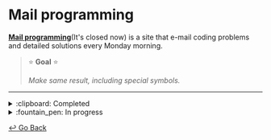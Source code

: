 # Mail programming

**[Mail programming](https://mailprogramming.com/)**(It's closed now) is a site that e-mail coding problems and detailed solutions every Monday morning. 

> :star: **Goal** :star:
>
> *Make same result, including special symbols.*

---
<details>
  <summary> :clipboard: Completed </summary>
  <div markdown="1">

<details>
  <summary> d01 </summary>
  <div markdown="1">

정수 배열(int array)가 주어지면 가장 큰 이어지는 원소들의 합을 구하시오. 단, 시간복잡도는 O(n).

Given an inter array, find the largest consecutive sum of elements. 

> Input: -1, 3, -1, 5
>
> Output: 7
>
> // 3 + (-1) + 5

> Input: -5, -3, -1
>
> Output: -1 
>
> // -1

> Input: 2, 4, -2, -3, 8
>
> Output: 9 
>
> // 2 + 4 + (-2) + (-3) + 8

  </div>
</details>

<details>
  <summary> d02 </summary>
  <div markdown="1">

피보나치 배열은 0과 1로 시작하며, 다음 피보나치 수는 바로 앞의 두 피보나치 수의 합이 된다. 정수 N이 주어지면, N보다 작은 모든 짝수 피보나치 수의 합을 구하여라.

Fibonacci sequence starts with 0 and 1 where each fibonacci number is a sum of two previous fibonacci numbers. Given an integer N, find the sum of all even fibonacci numbers.

> Input: N = 12
>
> Output: 10 
>
> // 0,1,2,3,5,8
>
> // even numbers 2 + 8 = 10

  </div>
</details>

<details>
  <summary> d03 </summary>
  <div markdown="1">

정수 n이 주어지면, n개의 여는 괄호 "("와 n개의 닫는 괄호 ")"로 만들 수 있는 괄호 조합을 모두 구하시오. (시간 복잡도 제한 없습니다).

Given an inter N, find the number of possible balanced parentheses with N opening and closing brackets.

> Input: 1
>
> Ouput: ["()"]

> Input: 2
>
> Ouput: ["(())", "()()"]

> Input: 3
>
> Ouput: ["((()))", "(()())", "()(())", "(())()", "()()()"]

  </div>
</details>

<details>
  <summary> d04 </summary>
  <div markdown="1">

정수(int)가 주어지면, 팰린드롬(palindrome)인지 알아내시오. 팰린드롬이란, 앞에서부터 읽으나 뒤에서부터 읽으나 같은 단어를 말합니다. 단, 정수를 문자열로 바꾸면 안됩니다.

Given an integer, check if it is a palindrome.

> Input: 12345
>
> Output: False

> Input: -101
>
> Output: False

> Input: 11111
>
> Output: True

> Input: 12421
>
> Output: True

  </div>
</details>

<details>
  <summary> d05 </summary>
  <div markdown="1">

정수 배열과 타겟 숫자가 주어지면, 합이 타겟값이 되는 두 원소의 인덱스를 찾으시오. 단, 시간복잡도 O(n) 여야 합니다.

Given an array of integers and a target integer, find two indexes of the array element that sums to the target number.

> Input: [2, 5, 6, 1, 10], 타겟 8
>
> Output: [0, 2] // 배열[0] + 배열[2] = 8

  </div>
</details>

<details>
  <summary> d06 </summary>
  <div markdown="1">

간격(interval)로 이루어진 배열이 주어지면, 겹치는 간격 원소들을 합친 새로운 배열을 만드시오. 간격은 시작과 끝으로 이루어져 있으며 시작은 끝보다 작거나 같습니다.

Given a list of intervals, merge intersecting intervals.

> Input: {{2,4}, {1,5}, {7,9}}
>
> Output: {{1,5}, {7,9}}

> Input: {{3,6}, {1,3}, {2,4}}
>
> Output: {{1,6}}

  </div>
</details>

<details>
  <summary> d07 </summary>
  <div markdown="1">

주어진 string 에 모든 단어를 거꾸로 하시오.

Reverse all the words in the given string.

> Input: “abc 123 apple”
>
> Output: “cba 321 elppa”

  </div>
</details>

<details>
  <summary> d08 </summary>
  <div markdown="1">

정수 배열(int array)이 주어지면 두번째로 큰 값을 프린트하시오.

Given an integer array, find the second largest element.

> Input: [10, 5, 4, 3, -1]
>
> Output: 5

> Input: [3, 3, 3]
>
> Output: Does not exist.

  </div>
</details>

<details>
  <summary> d09 </summary>
  <div markdown="1">

정수 배열(int array)이 주어지면 0이 아닌 정수 순서를 유지하며 모든 0을 배열 오른쪽 끝으로 옮기시오. 단, 시간복잡도는 O(n), 공간복잡도는 O(1)여야 합니다.

Given an integer array, move all the 0s to the right of the array without changing the order of non-zero elements.

> Input: [0, 5, 0, 3, -1]
>
> Output: [5, 3, -1, 0, 0]

> Input: [3, 0, 3]
>
> Output: [3, 3, 0]

  </div>
</details>

<details>
  <summary> d10 </summary>
  <div markdown="1">

String이 주어지면, 중복된 char가 없는 가장 긴 서브스트링 (substring)의 길이를 찾으시오. 

Given a string, find the longest substring that does not have duplicate characters.

> Input: “aabcbcbc”
>
> Output: 3 // “abc”

> Input: “aaaaaaaa”
>
> Output: 1 // “a”

> Input: “abbbcedd”
>
> Output: 4 // “bced”

  </div>
</details>

<details>
  <summary> d13 </summary>
  <div markdown="1">

정수 배열(int array)과 정수 N이 주어지면, N번째로 큰 배열 원소를 찾으시오.

Given an integer array and integer N, find the Nth largest element in the array.

> Input: [-1, 3, -1, 5, 4], 2
>
> Output: 4

> Input: [2, 4, -2, -3, 8], 1
>
> Output: 8

> Input: [-5, -3, 1], 3
>
> Output: -5

  </div>
</details>

<details>
  <summary> d14 </summary>
  <div markdown="1">

문자열 배열(string array)이 주어지면, 제일 긴 공통된 접두사(prefix)의 길이를 찾으시오.

Given an array of strings, find the longest common prefix of all strings.

> Input: [“apple”, “apps”, “ape”]
>
> Output: 2 // “ap”

> Input: [“hawaii”, “happy”]
>
> Output: 2 // “ha”

> Input: [“dog”, “dogs”, “doge”]
>
> Output: 3 // “dog”

  </div>
</details>

<details>
  <summary> d22 </summary>
  <div markdown="1">

정렬(sort)된 정수 배열과 정수 n이 주어지면, 배열안에 n이 있는지 체크하시오. 시간복잡도를 최대한 최적화하시오.

Given a sorted integer array and an integer N, check if N exists in the array.

> Input: [1, 2, 3, 7, 10], 7
>
> Output: true

> Input: [-5, -3, 0, 1], 0
>
> Output: true

> Input: [1, 4, 5, 6, 8, 9], 10
>
> Output: false

  </div>
</details>

<details>
  <summary> d23 </summary>
  <div markdown="1">

정수 배열과 정수 k가 주어지면 모든 원소를 k칸씩 앞으로 옮기시오.

Given an array and an integer K, shift all elements in the array K times.

> Input: [1, 2, 3, 4, 5], k = 2
>
> Output: [3, 4, 5, 1, 2]

> Input: [0, 1, 2, 3, 4], k = 1
>
> Output: [1, 2, 3, 4, 0]

시간복잡도와 공간복잡도를 최대한 최적화 하시오.

  </div>
</details>

<details>
  <summary> d27 </summary>
  <div markdown="1">

"./"과 "../" 이 포함된 파일 경로를 "./"과 "../"이 없는 유닉스 파일 경로로 바꾸시오. "./"는 현재의 위치를 뜻하고, "../"는 상위 디렉토리를 뜻합니다.

Given a file path containing "./" and "../", convert the path to a unix standard file path that does not contain "./" and "../".

> Input: "/usr/bin/../"
>
> Output: "/usr/"

> Input: "/usr/./bin/./test/../"
>
> Output: "/usr/bin/"

  </div>
</details>

<details>
  <summary> d29 </summary>
  <div markdown="1">

반복된 알파벳으로 이루어진 문자배열이 주어지면 연속으로 중복된 알파벳이 없도록 문자배열을 재배열하여 리턴하시오. 불가능 하다면 empty string을 리턴하시오.

Given a string with repeated characters, rearrange the string so that no two adjacent characters are the same. If this is impossible, return an empty string.

> Input: "aaabbc"
>
> Output: "ababac"

> Input: "aaac"
>
> Output: ""

  </div>
</details>

<details>
  <summary> d30 </summary>
  <div markdown="1">

주어진 정수를 2진법으로 나타내었을때 1의 갯수를 리턴하시오.

Given an integer, count number of 1s in binary representation of an integer.

시간 복잡도: O(log n)

> Input: 6 // 110
>
> Output: 2

> Input: 13 // 1101
>
> Output: 3

  </div>
</details>

<details>
  <summary> d35 </summary>
  <div markdown="1">

중복된 원소가 없는 정렬된 배열이 있습니다. 이 배열에서 원소의 값이 원소의 인덱스 값과 같다면 프린트 하시오. 시간복잡도 O(log n).

Given a sorted array of unique values, find an element where its value is equal to the index.

> Input: [-30, 1, 4, 60]
>
> Output: 1 // input[1] = 1

> Input: [0, 3, 10, 60]
>
> Output: 0 // input[0] = 0

> Input: [-40, -30, -20, 3]
>
> Output: 3 // input[3] = 3

  </div>
</details>

<details>
  <summary> d46 </summary>
  <div markdown="1">

문자배열이 주어지면, 주어진 문자로 만들수 있는 모든 문자배열 조합을 프린트 하시오.

Given a string, print all permutations of characters in the string.

> Input: ABC
>
> Output: ABC ACB BAC BCA CBA CAB

  </div>
</details>

<details>
  <summary> d47 </summary>
  <div markdown="1">

0, 1, 2로 이루어진 배열을 가장 효율적으로 정렬 하시오. 시간복잡도 O(n).

Given an array consisting of 0, 1 and 2s, sort this array.

> Input: [0, 1, 2, 2, 0, 0, 0, 1]
>
> Output: [0, 0, 0, 0, 1, 1, 2, 2]

  </div>
</details>

  </div>
</details>

<details>
  <summary> :fountain_pen: In progress </summary>
  <div markdown="1">

<details>
  <summary> d11 </summary>
  <div markdown="1">

길이가 같은 두 문자열(string) A 와 B가 주어지면, A 가 B 로 1:1 암호화 가능한지 찾으시오.

Given two strings of equal length, check if two strings can be encrypted 1 to 1.

> Input: “EGG”, “FOO”
>
> Output: True // E->F, G->O

> Input: “ABBCD”, “APPLE”
>
> Output: True // A->A, B->P, C->L, D->E

> Input: “AAB”, “FOO”
>
> Output: False

  </div>
</details>

<details>
  <summary> d12 </summary>
  <div markdown="1">

정수로된 배열이 주어지면, 각 원소가 자신을 뺀 나머지 원소들의 곱셈이 되게하라. 단, 나누기 사용 금지, O(n) 시간복잡도

Given an integer array, make each element a product of all element values without itself.

> Input: [1, 2, 3, 4, 5]
>
> Output: [120, 60, 40, 30, 24]

  </div>
</details>

<details>
  <summary> d15 </summary>
  <div markdown="1">

링크드 리스트(linked list)의 머리 노드(head node)와 정수 N이 주어지면, 끝에서 N번째 노드(node)를 제거하고 머리 노드(head node)를 리턴하시오.

단, 리스트를 한번만 돌면서 풀어야합니다. N은 리스트 길이보다 크지 않습니다.

Given a head node of a singly linked list, remove the Nth last element and return the head node.

> Input: 1->2->3->4->5, N=2
>
> Output: 1->2->3->5

> Input: 1->2->3, N=3
>
> Output: 2->3

> Input: 1, N=1
>
> Output: null

  </div>
</details>

<details>
  <summary> d16 </summary>
  <div markdown="1">

두개의 정렬된(sorted) 정수 링크드리스트(linked list)가 주어지면, 두 리스트를 합친 정렬된 링크드리스트를 만드시오.

Given two sorted integer linked lists, merge the two linked lists. Merged linked list must also be sorted.

> Input: 1->2->3, 1->2->3
>
> Output: 1->1->2->2->3->3

> Input: 1->3->5->6, 2->4
>
> Output: 1->2->3->4->5->6

  </div>
</details>

<details>
  <summary> d17 </summary>
  <div markdown="1">

0과 1로 만들어진 2D 정수 배열이 있습니다. 0은 장애물이고 1은 도로일때, 두 좌표가 주어지면, 첫번째 좌표에서 두번째 좌표까지 가장 가까운 거리를 구하시오. 두 좌표는 모두 도로에서 시작되고 좌, 우, 아래, 위로 움직이며 대각선으로는 움직일 수 없습니다. 만약 갈 수 없다면 -1을 리턴하시오.

Given a 2D array with 0s and 1s, 0 represents an obstacle and 1 represents a road. Find the closest distance between two given points. You must only move up down right left. You cannot move through an obstacle.

> Input:
>
> {{**1**, 0, 0, **1**, **1**, 0},
>
> {**1**, 0, 0, **1**, 0, 0},
>
> {**1**, **1**, **1**, **1**, 0, 0},
>
> {1, 0, 0, 0, 0, 1},
>
> {1, 1, 1, 1, 1, 1}}
>
> Start: (0, 0)
>
> Finish: (0, 4)
>
> 
>
> Output: 8

  </div>
</details>

<details>
  <summary> d18 </summary>
  <div markdown="1">

이진 트리를 루트 노드를 기준으로 좌우반전 하시오.

이 문제는 구글이 Homebrew 창시자에게 낸 문제로 유명합니다.

Given a binary tree root node, reverse the tree horizontally.

  </div>
</details>

<details>
  <summary> d19 </summary>
  <div markdown="1">

2차 정수 배열(2D int array)가 주어지면, 소용돌이 모양으로 원소들을 프린트하시오. 예제를 보시오.

Given a 2D integer array, print all elements in a circular spiral shape starting from [0][0]. See example.

> Input:
>
> [[1, 2, 3],
>
> [8, 9, 4],
>
> [7, 6, 5]]
>
> Output: 1, 2, 3, 4, 5, 6, 7, 8, 9

  </div>
</details>

<details>
  <summary> d20 </summary>
  <div markdown="1">

정수 배열 arr이 있습니다. arr안의 각 원소의 값은 다음 원소의 인덱스입니다. 이렇게 서로 이어지는 원소들의 배열이 있을때, arr[0]부터 시작하여 모든 원소를 들린 다음 다시 arr[0]로 도착할 수 있는지 찾으시오.

단, 시간복잡도는 O(n), 공간복잡도는 O(1).

> Input: [1, 2, 4, 0, 3]
>
> Output: True
>
> // 1 -> 2 -> 4 -> 3 -> 0 -> 1

> Input: [1, 4, 5, 0, 3, 2]
>
> Output: False
>
> // 1 -> 4 -> 3 -> 0 -> 1
>
> // arr[2], arr[5]를 들리지 않았습니다.

> Input: [1, 2, 2, 0]
>
> Output: False
>
> // 1 -> 2 -> 2 -> 2 -> …
>
> // arr[0]로 돌아오지 못합니다.

  </div>
</details>

<details>
  <summary> d21 </summary>
  <div markdown="1">

O(n log n)시간 복잡도를 가진 정수 배열 정렬 알고리즘을 구현하시오.

Implement an O(n log n) time complexity sorting algorithm.

> Input: [3, 1, 5, 6]
>
> Output: [1, 3, 5, 6]

  </div>
</details>

<details>
  <summary> d24 </summary>
  <div markdown="1">

단방향 연결 리스트(Singly linked list)가 주어지면 O(n log n) 시간복잡도로 정렬하시오.

Given a singly linked list, sort the list in O(n log n) time complexity.

  </div>
</details>

<details>
  <summary> d25 </summary>
  <div markdown="1">

정렬된 정수 배열이 있습니다. 이 배열의 모든 원소들을 오른쪽으로 랜덤하게 Z번 이동하였습니다.

예를 들면 [1, 2, 3, 4, 5] -> [3, 4, 5, 1, 2].

이런 배열과 정수 K 가 주어지면, 배열안에 K가 존재하는지 찾으시오.

존재한다면 배열의 인덱스, 존재하지 않다면 -1 을 리턴하시오.

시간복잡도 제한 O(log N).

> Input: [3, 4, 5, 1, 2], 4
>
> Output: 1

> Input: [2, 4, 5, 1], 3
>
> Output: -1

> Input: [4, 6, 7, 8, 1, 2, 3], 5
>
> Output: -1

  </div>
</details>

<details>
  <summary> d26 </summary>
  <div markdown="1">

정수 배열이 주어지면 , 배열 안의 모든 정수의 최대 공약수(GCD)를 구하시오.

시간 복잡도 제한 O(n)

Given an integer array, find the greatest common denominator of all elements.

> Input: [3, 2, 1]
>
> Output: 1

> Input: [2, 4, 6, 8]
>
> Output: 2

  </div>
</details>

<details>
  <summary> d28 </summary>
  <div markdown="1">

정렬된 양수(positive integer) 배열이 주어지면, 배열 원소들의 합으로 만들수 없는 가장 작은 양수를 구하시오. 단, 시간복잡도는 O(n) 이여야 합니다.

Given an array of positive integers, find the smallest positive integer that cannot be created by adding elements in the array.

> Input: [1, 2, 3, 8]
>
> Output: 7
>
> // 1 = 1
>
> // 2 = 2
>
> // 3 = 3
>
> // 4 = 1 + 3
>
> // 5 = 2 + 3
>
> // 6 = 1 + 2 + 3
>
> // 7 = 불가능

  </div>
</details>

<details>
  <summary> d31 </summary>
  <div markdown="1">

백만개의 정수가 들어있는 배열을 가장 빨리 정렬하시오. 모든 정수는 1조보다 작습니다.

힌트) 퀵소트 아님.

Sort an array with million integers.

  </div>
</details>

<details>
  <summary> d32 </summary>
  <div markdown="1">

이진 트리가 주어지면 루트 노드부터 레벨별로 프린트 하시오. 프린트 방식은 홀수 레벨은 왼쪽에서 오른쪽으로, 짝수 레벨은 오른쪽에서 왼쪽으로 프린트 하시오. 루트노드는 레벨 1입니다. 예제를 보시오.

> 1
>
> / \
>
> 2 3
>
> / \ / \
>
> 4 5 6 7
>
> 프린트: 1, 3, 2, 4, 5, 6, 7.

  </div>
</details>

<details>
  <summary> d33 </summary>
  <div markdown="1">

스택(Stack)을 이용해서 큐(Queue)를 구현하시오.

Implement a queue using stacks.

  </div>
</details>

<details>
  <summary> d34 </summary>
  <div markdown="1">

퀵정렬(quick sort)와 합병정렬(merge sort)이 차이점을 서술 하시오.

Describe differences between quick sort and merge sort.

  </div>
</details>

<details>
  <summary> d36 </summary>
  <div markdown="1">

주어진 정수가 4의 거듭제곱인지 확인하시오.

Given an integer, check if it is a power of 4.

  </div>
</details>

<details>
  <summary> d37 </summary>
  <div markdown="1">

이진탐색트리안에 X보다 크고 Y보다 작은 모든 노드 값을 프린트 하시오.

Given a binary search tree, print all node values that are bigger than X and smaller than Y.

  </div>
</details>

<details>
  <summary> d38 </summary>
  <div markdown="1">

1~N 까지 있는 정수 배열에 원소 하나가 없어졌습니다. 없어진 원소의 값을 구하시오.

Given an integer array of 1~N except one number, find the missing integer.

  </div>
</details>

<details>
  <summary> d39 </summary>
  <div markdown="1">

단방향 연결 리스트(singly linked list)가 주어지면 총 합이 0으로 되는 연결된 노드들을 뺀 뒤 남은 노드의 값을 프린트 하시오.

Given a linked list, remove consecutive nodes that sum to zero. Print the values of leftover nodes.

> Input: 3 -> (-5) -> 5 -> 1 -> 2 -> 3
>
> Output: 3 -> 1 -> 2 -> 3

> Input: 1 -> 2 -> 3 -> 4 -> (-10) -> 5
>
> Output: 5

> Input: 10 -> (-3) -> (-4) -> (-3) -> 1
>
> Output: 1

  </div>
</details>

<details>
  <summary> d40 </summary>
  <div markdown="1">

"Look and say" sequence (보고 말하는 수열)은 다음과 같습니다.

1 - 1개의 1

11 - 2개의 1

21 - 1개의 2, 1개의 1

1211 - 1개의 1, 1개의 2, 2개의 1

111221 - ...

위와 같이 수열의 N 번째 수는 N-1번째 수의 조합을 풀어놓은 수 입니다. 정수 N이 주어졌을때, "Look and say" 수열의 N번째 수까지 프린트 하시오.

Given an integer N, print the first N numbers in "look and say" sequence.

  </div>
</details>

<details>
  <summary> d41 </summary>
  <div markdown="1">

정렬된 정수 배열이 주어지면, 발란스된 이진탐색트리로 바꾸시오.

Convert a given integer array into a balanced binary search tree.

  </div>
</details>

<details>
  <summary> d42 </summary>
  <div markdown="1">

이진트리안에 모든 단말노드(leaf node)의 갯수를 구하시오. 트리의 루트노드가 주어집니다.

Given a root node of a binary tree, count all leaf nodes.

  </div>
</details>

<details>
  <summary> d43 </summary>
  <div markdown="1">

이번주 문제는 인터뷰 팁입니다.

1. 문제의 가장 효율적인 답을 못찾겠을때 어떻게 해야하나요?
2. 문제를 받으면 바로 답변 코드를 종이에 적으면 되나요?
3. 답변은 무슨 언어로 쓰는게 제일 좋은가요?
4. 답변 코드를 쓴 후 코드를 어떻게 설명하나요?

  </div>
</details>

<details>
  <summary> d44 </summary>
  <div markdown="1">

정수 배열과 정수 K가 주어지면 원소 3개의 합으로 K가 만들어지는지 체크하시오.

Given an integer array and an integer K, check if sum of 3 elements from the array equals to K.

  </div>
</details>

<details>
  <summary> d45 </summary>
  <div markdown="1">

양수 K가 주어지면 K 길이의 이진법 숫자를 모두 프린트하시오. 단, 연속으로 1이 있으면 안됩니다.

Given an integer K, print all binary strings of length K without consecutive 1s.

> Input:5
>
> Output: 00000 00001 00010 00100 00101 01000 01001 01010 10000 10001 10010 10100 10101

  </div>
</details>

<details>
  <summary> d48 </summary>
  <div markdown="1">

단일 연결 리스트(singly linked list)가 주어지면 리스트의 중간 노드 값을 프린트 하시오. (제일 효율적인 방법으로)

Given a singly linked list, print the value of the node that is in the middle of the list.

  </div>
</details>

  </div>
</details>

[↩️ Go Back](https://github.com/lisy0123/Study/tree/master/ETC)

